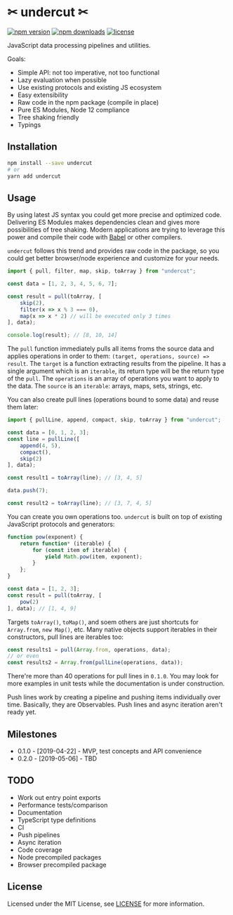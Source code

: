 # ✂ undercut ✂

[![npm version](https://img.shields.io/npm/v/undercut.svg?style=flat-square)](https://www.npmjs.com/package/undercut)
[![npm downloads](https://img.shields.io/npm/dm/undercut.svg?style=flat-square)](https://www.npmjs.com/package/undercut)
[![license](https://img.shields.io/npm/l/undercut.svg?style=flat-square)](https://github.com/the-spyke/undercut/blob/master/LICENSE)

JavaScript data processing pipelines and utilities.

Goals:

- Simple API: not too imperative, not too functional
- Lazy evaluation when possible
- Use existing protocols and existing JS ecosystem
- Easy extensibility
- Raw code in the npm package (compile in place)
- Pure ES Modules, Node 12 compliance
- Tree shaking friendly
- Typings

## Installation

```sh
npm install --save undercut
# or
yarn add undercut
```

## Usage

By using latest JS syntax you could get more precise and optimized code. Delivering ES Modules makes dependencies clean and gives more possibilities of tree shaking. Modern applications are trying to leverage this power and compile their code with [Babel](https://babeljs.io/) or other compilers.

`undercut` follows this trend and provides raw code in the package, so you could get better browser/node experience and customize for your needs.

```js
import { pull, filter, map, skip, toArray } from "undercut";

const data = [1, 2, 3, 4, 5, 6, 7];

const result = pull(toArray, [
    skip(2),
    filter(x => x % 3 === 0),
    map(x => x * 2) // will be executed only 3 times
], data);

console.log(result); // [8, 10, 14]
```

The `pull` function immediately pulls all items froms the source data and applies operations in order to them: `(target, operations, source) => result`. The `target` is a function extracting results from the pipeline. It has a single argument which is an `iterable`, its return type will be the return type of the `pull`. The `operations` is an array of operations you want to apply to the data. The `source` is an `iterable`: arrays, maps, sets, strings, etc.

You can also create pull lines (operations bound to some data) and reuse them later:

```js
import { pullLine, append, compact, skip, toArray } from "undercut";

const data = [0, 1, 2, 3];
const line = pullLine([
    append(4, 5),
    compact(),
    skip(2)
], data);

const result1 = toArray(line); // [3, 4, 5]

data.push(7);

const result2 = toArray(line); // [3, 7, 4, 5]
```

You can create you own operations too. `undercut` is built on top of existing JavaScript protocols and generators:

```js
function pow(exponent) {
    return function* (iterable) {
        for (const item of iterable) {
            yield Math.pow(item, exponent);
        }
    };
}

const data = [1, 2, 3];
const result = pull(toArray, [
    pow(2)
], data); // [1, 4, 9]
```

Targets `toArray()`, `toMap()`, and soem others are just shortcuts for `Array.from`, `new Map()`, etc. Many native objects support iterables in their constructors, pull lines are iterables too:

```js
const results1 = pull(Array.from, operations, data);
// or even
const results2 = Array.from(pullLine(operations, data));
```

There're more than 40 operations for pull lines in `0.1.0`. You may look for more examples in unit tests while the documentation is under construction.

Push lines work by creating a pipeline and pushing items individually over time. Basically, they are Observables. Push lines and async iteration aren't ready yet.

## Milestones

- 0.1.0 - [2019-04-22] - MVP, test concepts and API convenience
- 0.2.0 - [2019-05-06] - TBD

## TODO

- Work out entry point exports
- Performance tests/comparison
- Documentation
- TypeScript type definitions
- CI
- Push pipelines
- Async iteration
- Code coverage
- Node precompiled packages
- Browser precompiled package

## License

Licensed under the MIT License, see [LICENSE](LICENSE) for more information.
